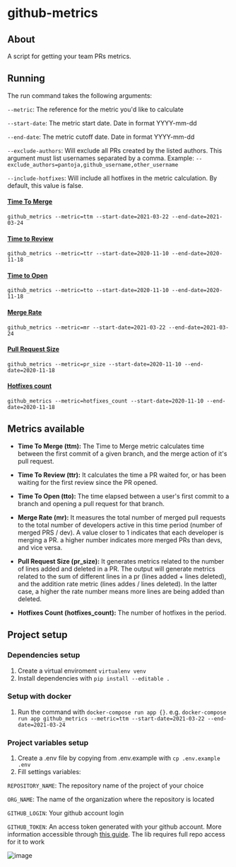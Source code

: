 # github-metrics

## About

A script for getting your team PRs metrics.

## Running

The run command takes the following arguments:

`--metric`: The reference for the metric you'd like to calculate

`--start-date`: The metric start date. Date in format YYYY-mm-dd

`--end-date`: The metric cutoff date. Date in format YYYY-mm-dd

`--exclude-authors`: Will exclude all PRs created by the listed authors. This argument must list usernames separated by a comma. Example: `--exclude_authors=pantoja,github_username,other_username`

`--include-hotfixes`: Will include all hotfixes in the metric calculation. By default, this value is false.

#### [Time To Merge](#ttm)
`github_metrics --metric=ttm --start-date=2021-03-22 --end-date=2021-03-24`

#### [Time to Review](#ttr)
`github_metrics --metric=ttr --start-date=2020-11-10 --end-date=2020-11-18`

#### [Time to Open](#tto)
`github_metrics --metric=tto --start-date=2020-11-10 --end-date=2020-11-18`

#### [Merge Rate](#mr)
`github_metrics --metric=mr --start-date=2021-03-22 --end-date=2021-03-24`

#### [Pull Request Size](#pr-size)
`github_metrics --metric=pr_size --start-date=2020-11-10 --end-date=2020-11-18`

#### [Hotfixes count](#hotfixes-count)
`github_metrics --metric=hotfixes_count --start-date=2020-11-10 --end-date=2020-11-18`

## Metrics available
- <b id="ttm">Time To Merge (ttm):</b>
The Time to Merge metric calculates time between the first commit of a given branch, and the merge action of it's pull request.

- <b id="ttr">Time To Review (ttr):</b>
It calculates the time a PR waited for, or has been waiting for the first review since the PR opened.

- <b id="tto">Time To Open (tto):</b>
The time elapsed between a user's first commit to a branch and opening a pull request for that branch.

- <b id="mr">Merge Rate (mr):</b>
It measures the total number of merged pull requests to the total number of developers active in this time period (number of merged PRS / dev). A value closer to 1 indicates that each developer is merging a PR. a higher number indicates more merged PRs than devs, and vice versa.

- <b id="pr-size">Pull Request Size (pr_size):</b>
It generates metrics related to the number of lines added and deleted in a PR. The output will generate metrics related to the sum of different lines in a pr (lines added + lines deleted), and the addition rate metric (lines addes / lines deleted). In the latter case, a higher the rate number means more lines are being added than deleted.

- <b id="hotfixes-count">Hotfixes Count (hotfixes_count):</b>
The number of hotfixes in the period.

## Project setup

### Dependencies setup
1. Create a virtual enviroment `virtualenv venv`
2. Install dependencies with `pip install --editable .`

### Setup with docker
1. Run the command with `docker-compose run app {}`. e.g. `docker-compose run app github_metrics --metric=ttm --start-date=2021-03-22 --end-date=2021-03-24`

### Project variables setup
1. Create a .env file by copying from .env.example with `cp .env.example .env`
2.  Fill settings variables:

`REPOSITORY_NAME`: The repository name of the project of your choice 

`ORG_NAME`: The name of the organization where the repository is located

`GITHUB_LOGIN`: Your github account login

`GITHUB_TOKEN`: An access token generated with your github account.  More information accessible through [this guide](https://docs.github.com/en/github/authenticating-to-github/creating-a-personal-access-token). The lib requires full repo access for it to work

![image](https://user-images.githubusercontent.com/38823219/117503308-27d1ab80-af57-11eb-845c-a8640cfe023d.png)


